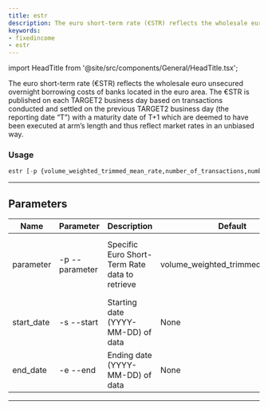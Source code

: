 ```yaml
---
title: estr
description: The euro short-term rate (€STR) reflects the wholesale euro unsecured overnight borrowing costs of banks located in the euro area
keywords:
- fixedincome
- estr
---
```


import HeadTitle from '@site/src/components/General/HeadTitle.tsx';

<HeadTitle title="fixedincome /estr - Reference | OpenBB Terminal Docs" />

The euro short-term rate (€STR) reflects the wholesale euro unsecured overnight borrowing costs of banks located in the euro area. The €STR is published on each TARGET2 business day based on transactions conducted and settled on the previous TARGET2 business day (the reporting date “T”) with a maturity date of T+1 which are deemed to have been executed at arm’s length and thus reflect market rates in an unbiased way.

### Usage

```python wordwrap
estr [-p {volume_weighted_trimmed_mean_rate,number_of_transactions,number_of_active_banks,total_volume,share_of_volume_of_the_5_largest_active_banks,rate_at_75th_percentile_of_volume,rate_at_25th_percentile_of_volume}] [-s START_DATE] [-e END_DATE]
```

---

## Parameters

| Name | Parameter | Description | Default | Optional | Choices |
| ---- | --------- | ----------- | ------- | -------- | ------- |
| parameter | -p  --parameter | Specific Euro Short-Term Rate data to retrieve | volume_weighted_trimmed_mean_rate | True | volume_weighted_trimmed_mean_rate, number_of_transactions, number_of_active_banks, total_volume, share_of_volume_of_the_5_largest_active_banks, rate_at_75th_percentile_of_volume, rate_at_25th_percentile_of_volume |
| start_date | -s  --start | Starting date (YYYY-MM-DD) of data | None | True | None |
| end_date | -e  --end | Ending date (YYYY-MM-DD) of data | None | True | None |

---
